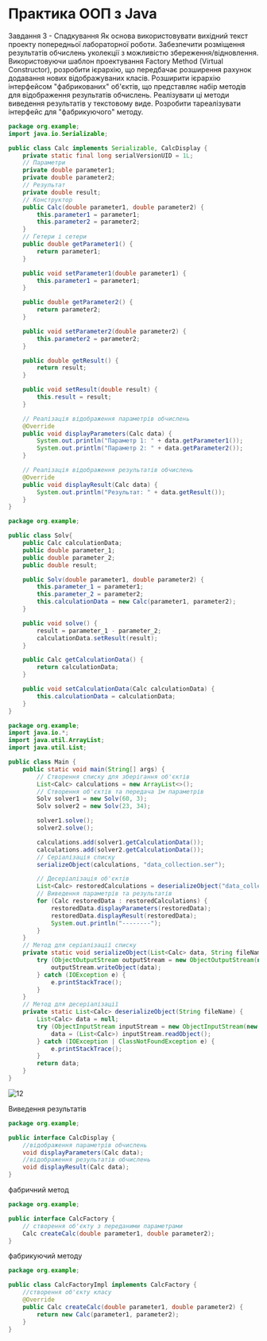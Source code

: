 # Практика ООП з Java
Завдання 3 - Спадкування
Як основа використовувати вихідний текст проекту попередньої лабораторної роботи. Забезпечити розміщення результатів обчислень уколекції з можливістю збереження/відновлення.
Використовуючи шаблон проектування Factory Method (Virtual Constructor), розробити ієрархію, що передбачає розширення рахунок додавання нових відображуваних класів.
Розширити ієрархію інтерфейсом "фабрикованих" об'єктів, що представляє набір методів для відображення результатів обчислень.
Реалізувати ці методи виведення результатів у текстовому виде.
Розробити тареалізувати інтерфейс для "фабрикуючого" методу.


```java
package org.example;
import java.io.Serializable;

public class Calc implements Serializable, CalcDisplay {
    private static final long serialVersionUID = 1L;
    // Параметри
    private double parameter1;
    private double parameter2;
    // Результат
    private double result;
    // Конструктор
    public Calc(double parameter1, double parameter2) {
        this.parameter1 = parameter1;
        this.parameter2 = parameter2;
    }
    // Гетери і сетери
    public double getParameter1() {
        return parameter1;
    }

    public void setParameter1(double parameter1) {
        this.parameter1 = parameter1;
    }

    public double getParameter2() {
        return parameter2;
    }

    public void setParameter2(double parameter2) {
        this.parameter2 = parameter2;
    }

    public double getResult() {
        return result;
    }

    public void setResult(double result) {
        this.result = result;
    }

    // Реалізація відображення параметрів обчислень
    @Override
    public void displayParameters(Calc data) {
        System.out.println("Параметр 1: " + data.getParameter1());
        System.out.println("Параметр 2: " + data.getParameter2());
    }

    // Реалізація відображення результатів обчислень
    @Override
    public void displayResult(Calc data) {
        System.out.println("Результат: " + data.getResult());
    }
}

```

```java
package org.example;

public class Solv{
    public Calc calculationData;
    public double parameter_1;
    public double parameter_2;
    public double result;

    public Solv(double parameter1, double parameter2) {
        this.parameter_1 = parameter1;
        this.parameter_2 = parameter2;
        this.calculationData = new Calc(parameter1, parameter2);
    }

    public void solve() {
        result = parameter_1 - parameter_2;
        calculationData.setResult(result);
    }

    public Calc getCalculationData() {
        return calculationData;
    }

    public void setCalculationData(Calc calculationData) {
        this.calculationData = calculationData;
    }
}
```

```java
package org.example;
import java.io.*;
import java.util.ArrayList;
import java.util.List;

public class Main {
    public static void main(String[] args) {
        // Створення списку для зберігання об'єктів
        List<Calc> calculations = new ArrayList<>();
        // Створення об'єктів та передача їм параметрів
        Solv solver1 = new Solv(60, 3);
        Solv solver2 = new Solv(23, 34);

        solver1.solve();
        solver2.solve();

        calculations.add(solver1.getCalculationData());
        calculations.add(solver2.getCalculationData());
        // Серіалізація списку
        serializeObject(calculations, "data_collection.ser");

        // Десеріалізація об'єктів
        List<Calc> restoredCalculations = deserializeObject("data_collection.ser");
        // Виведення параметрів та результатів
        for (Calc restoredData : restoredCalculations) {
            restoredData.displayParameters(restoredData);
            restoredData.displayResult(restoredData);
            System.out.println("--------");
        }
    }
    // Метод для серіалізації списку
    private static void serializeObject(List<Calc> data, String fileName) {
        try (ObjectOutputStream outputStream = new ObjectOutputStream(new FileOutputStream(fileName))) {
            outputStream.writeObject(data);
        } catch (IOException e) {
            e.printStackTrace();
        }
    }
    // Метод для десеріалізації
    private static List<Calc> deserializeObject(String fileName) {
        List<Calc> data = null;
        try (ObjectInputStream inputStream = new ObjectInputStream(new FileInputStream(fileName))) {
            data = (List<Calc>) inputStream.readObject();
        } catch (IOException | ClassNotFoundException e) {
            e.printStackTrace();
        }
        return data;
    }
}
```
![12](https://github.com/AndDemon/Grisenkoproject/assets/115999885/d82908ec-5cbe-4e55-bb00-2ad165232ad9)

Виведення результатів
```java
package org.example;

public interface CalcDisplay {
    //відображення параметрів обчислень
    void displayParameters(Calc data);
    //відображення результатів обчислень
    void displayResult(Calc data);
}
```
фабричний метод
```java
package org.example;

public interface CalcFactory {
    // створення об'єкту з переданими параметрами
    Calc createCalc(double parameter1, double parameter2);
}

```
 фабрикуючий методу
```java
package org.example;

public class CalcFactoryImpl implements CalcFactory {
    //створення об'єкту класу
    @Override
    public Calc createCalc(double parameter1, double parameter2) {
        return new Calc(parameter1, parameter2);
    }
}

```
